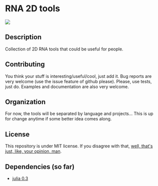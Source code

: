 RNA 2D tools
============
![](https://raw.githubusercontent.com/major-lab/RNA_2D_tools/master/logo.jpg)
## Description

Collection of 2D RNA tools that could be useful for people.

## Contributing

You think your stuff is interesting/useful/cool, just add it.
Bug reports are very welcome (use the issue feature of github please).
Please, use tests, just do. Examples and documentation are also very welcome.

## Organization

For now, the tools will be separated by language and projects... This
is up for change anytime if some better idea comes along.

## License

This repository is under MIT license.
If you disagree with that, [well, that's just, like, your opinion, man](https://www.youtube.com/watch?v=pWdd6_ZxX8c).

## Dependencies (so far)

- [julia 0.3](https://github.com/JuliaLang/julia)
